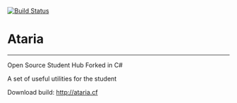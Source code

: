 [![Build Status](https://travis-ci.org/theasern/ataria.svg?branch=master)](https://travis-ci.org/theasern/ataria)
# Ataria 
---------------------------
Open Source Student Hub
Forked in C#

A set of useful utilities for the student

Download build: http://ataria.cf
